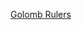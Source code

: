 [Golomb Rulers](https://www.reddit.com/r/dailyprogrammer/comments/3hsgr0/08212015_challenge_228_hard_golomb_rulers/)